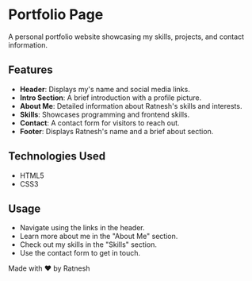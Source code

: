 # Portfolio Page

A personal portfolio website showcasing my skills, projects, and contact information.

## Features

- **Header**: Displays my's name and social media links.
- **Intro Section**: A brief introduction with a profile picture.
- **About Me**: Detailed information about Ratnesh's skills and interests.
- **Skills**: Showcases programming and frontend skills.
- **Contact**: A contact form for visitors to reach out.
- **Footer**: Displays Ratnesh's name and a brief about section.

## Technologies Used

- HTML5
- CSS3

## Usage

- Navigate using the links in the header.
- Learn more about me in the "About Me" section.
- Check out my skills in the "Skills" section.
- Use the contact form to get in touch.

Made with ❤️ by Ratnesh
